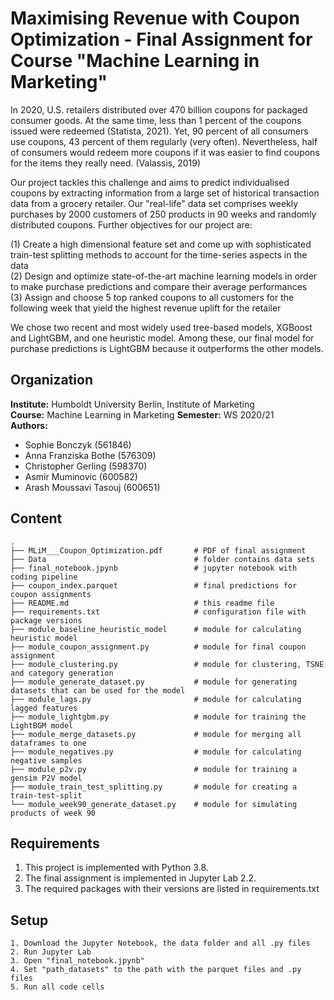 # Maximising Revenue with Coupon Optimization - Final Assignment for Course "Machine Learning in Marketing"

In 2020, U.S. retailers distributed over 470 billion coupons for packaged consumer goods. At the same time, less than 1 percent of the coupons issued were redeemed (Statista, 2021). Yet, 90 percent of all consumers use coupons, 43 percent of them regularly (very often). Nevertheless, half of consumers would redeem more coupons if it was easier to find coupons for the items they really need. (Valassis, 2019)

Our project tackles this challenge and aims to predict individualised coupons by extracting information from a large set of historical transaction data from a grocery retailer. Our "real-life" data set comprises weekly purchases by 2000 customers of 250 products in 90 weeks and randomly distributed coupons. Further objectives for our project are: 

  (1) Create a high dimensional feature set and come up with sophisticated train-test splitting methods to account for the time-series aspects in the data<br>
  (2) Design and optimize state-of-the-art machine learning models in order to make purchase predictions and compare their average performances<br>
  (3) Assign and choose 5 top ranked coupons to all customers for the following week that yield the highest revenue uplift for the retailer<br>
  
We chose two recent and most widely used tree-based models, XGBoost and LightGBM, and one heuristic model. Among these, our final model for purchase predictions is LightGBM because it outperforms the other models. 

## Organization

__Institute:__ Humboldt University Berlin, Institute of Marketing <br>
__Course:__ Machine Learning in Marketing
__Semester:__ WS 2020/21 <br>
__Authors:__ 
 - Sophie Bonczyk (561846)
 - Anna Franziska Bothe (576309)
 - Christopher Gerling (598370)
 - Asmir Muminovic (600582)
 - Arash Moussavi Tasouj (600651)
 
## Content

```
.
├── MLiM___Coupon_Optimization.pdf       # PDF of final assignment
├── Data                                 # folder contains data sets
├── final_notebook.jpynb                 # jupyter notebook with coding pipeline
├── coupon_index.parquet                 # final predictions for coupon assignments
├── README.md                            # this readme file
├── requirements.txt                     # configuration file with package versions
├── module_baseline_heuristic_model      # module for calculating heuristic model
├── module_coupon_assignment.py          # module for final coupon assignment
├── module_clustering.py                 # module for clustering, TSNE and category generation
├── module_generate_dataset.py           # module for generating datasets that can be used for the model
├── module_lags.py                       # module for calculating lagged features
├── module_lightgbm.py                   # module for training the LightBGM model
├── module_merge_datasets.py             # module for merging all dataframes to one
├── module_negatives.py                  # module for calculating negative samples
├── module_p2v.py                        # module for training a gensim P2V model
├── module_train_test_splitting.py       # module for creating a train-test-split
└── module_week90_generate_dataset.py    # module for simulating products of week 90
```

## Requirements

1. This project is implemented with Python 3.8.
2. The final assignment is implemented in Jupyter Lab 2.2.
3. The required packages with their versions are listed in requirements.txt

## Setup
```
1. Download the Jupyter Notebook, the data folder and all .py files
2. Run Jupyter Lab
3. Open "final_notebook.jpynb"
4. Set "path_datasets" to the path with the parquet files and .py files
5. Run all code cells
```

